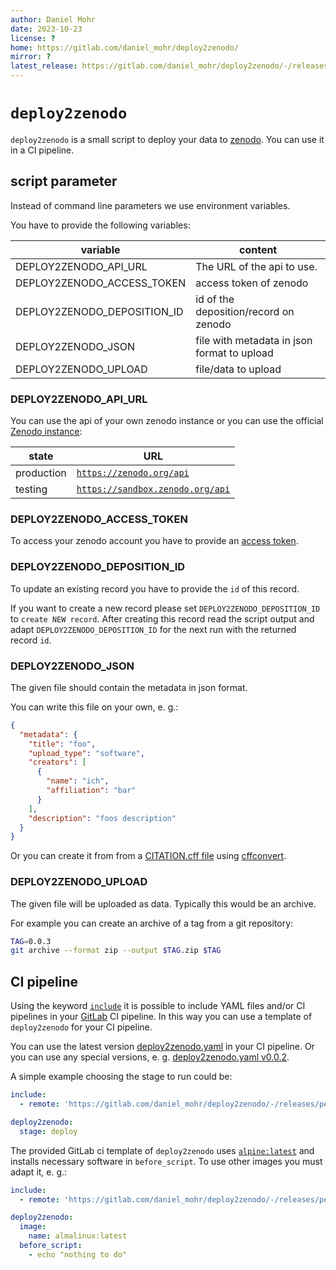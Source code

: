 ```yaml
---
author: Daniel Mohr
date: 2023-10-23
license: ?
home: https://gitlab.com/daniel_mohr/deploy2zenodo/
mirror: ?
latest_release: https://gitlab.com/daniel_mohr/deploy2zenodo/-/releases/permalink/latest
---
```


# `deploy2zenodo`

`deploy2zenodo` is a small script to deploy your data to
[zenodo](https://zenodo.org/). You can use it in a CI pipeline.

## script parameter

Instead of command line parameters we use environment variables.

You have to provide the following variables:

| variable | content |
| ------ | ------ |
| DEPLOY2ZENODO_API_URL | The URL of the api to use. |
| DEPLOY2ZENODO_ACCESS_TOKEN | access token of zenodo |
| DEPLOY2ZENODO_DEPOSITION_ID | id of the deposition/record on zenodo |
| DEPLOY2ZENODO_JSON | file with metadata in json format to upload |
| DEPLOY2ZENODO_UPLOAD | file/data to upload |

### DEPLOY2ZENODO_API_URL

You can use the api of your own zenodo instance or you can use the
official [Zenodo instance](https://about.zenodo.org/):

| state | URL |
| ------ | ------ |
| production | [`https://zenodo.org/api`](https://zenodo.org/api) |
| testing | [`https://sandbox.zenodo.org/api`](https://sandbox.zenodo.org/api) |

### DEPLOY2ZENODO_ACCESS_TOKEN

To access your zenodo account you have to provide an
[access token](https://developers.zenodo.org/?shell#authentication).

### DEPLOY2ZENODO_DEPOSITION_ID

To update an existing record you have to provide the `id` of this record.

If you want to create a new record please set `DEPLOY2ZENODO_DEPOSITION_ID`
to `create NEW record`. After creating this record read the script output
and adapt `DEPLOY2ZENODO_DEPOSITION_ID` for the next run with the returned
record `id`.

### DEPLOY2ZENODO_JSON

The given file should contain the metadata in json format.

You can write this file on your own, e. g.:

```json
{
  "metadata": {
    "title": "foo",
    "upload_type": "software",
    "creators": [
      {
        "name": "ich",
        "affiliation": "bar"
      }
    ],
    "description": "foos description"
  }
}
```

Or you can create it from from a
[CITATION.cff file](https://github.com/citation-file-format/citation-file-format)
using [cffconvert](https://github.com/citation-file-format/cffconvert).

### DEPLOY2ZENODO_UPLOAD

The given file will be uploaded as data. Typically this would be an archive.

For example you can create an archive of a tag from a git repository:

```sh
TAG=0.0.3
git archive --format zip --output $TAG.zip $TAG
```

## CI pipeline

Using the keyword
[`include`](https://docs.gitlab.com/ee/ci/yaml/index.html#include)
it is possible to include YAML files and/or CI pipelines in your
[GitLab](https://about.gitlab.com/) CI pipeline.
In this way you can use a template of `deploy2zenodo` for your CI pipeline.

You can use the latest version
[deploy2zenodo.yaml](https://gitlab.com/daniel_mohr/deploy2zenodo/-/releases/permalink/latest/downloads/deploy2zenodo.yaml)
in your CI pipeline.
Or you can use any special versions, e. g.
[deploy2zenodo.yaml v0.0.2](https://gitlab.com/daniel_mohr/deploy2zenodo/-/releases/0.0.2/downloads/deploy2zenodo.yaml).

A simple example choosing the stage to run could be:

```yaml
include:
  - remote: 'https://gitlab.com/daniel_mohr/deploy2zenodo/-/releases/permalink/latest/downloads/deploy2zenodo.yaml'

deploy2zenodo:
  stage: deploy
```

The provided GitLab ci template of `deploy2zenodo` uses
[`alpine:latest`](https://hub.docker.com/_/alpine)
and installs necessary software in `before_script`.
To use other images you must adapt it, e. g.:

```yaml
include:
  - remote: 'https://gitlab.com/daniel_mohr/deploy2zenodo/-/releases/permalink/latest/downloads/deploy2zenodo.yaml'

deploy2zenodo:
  image:
    name: almalinux:latest
  before_script:
    - echo "nothing to do"
```
